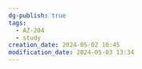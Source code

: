 ```yaml
---
dg-publish: true
tags:
  - AZ-204
  - study
creation_date: 2024-05-02 10:45
modification_date: 2024-05-03 13:34
---
```

